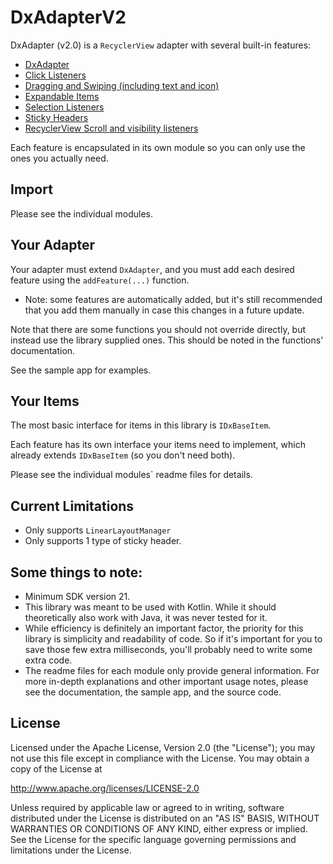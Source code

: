 # DxAdapterV2
DxAdapter (v2.0) is a `RecyclerView` adapter with several built-in features:
* [DxAdapter](https://github.com/or-dvir/DxAdapterV2/tree/master/dxadapter)
* [Click Listeners](https://github.com/or-dvir/DxAdapterV2/tree/master/dxclick)
* [Dragging and Swiping (including text and icon)](https://github.com/or-dvir/DxAdapterV2/tree/master/dxdragandswipe)
* [Expandable Items](https://github.com/or-dvir/DxAdapterV2/tree/master/dxexpansion)
* [Selection Listeners](https://github.com/or-dvir/DxAdapterV2/tree/master/dxselection)
* [Sticky Headers](https://github.com/or-dvir/DxAdapterV2/tree/master/dxstickyheader)
* [RecyclerView Scroll and visibility listeners](https://github.com/or-dvir/DxAdapterV2/tree/master/dxrecyclerview)

Each feature is encapsulated in its own module so you can only use
the ones you actually need.

## Import
Please see the individual modules.

## Your Adapter
Your adapter must extend `DxAdapter`, and you must add each desired feature
using the `addFeature(...)` function.

* Note: some features are automatically added, but it's still recommended
that you add them manually in case this changes in a future update.

Note that there are some functions you should not override directly,
but instead use the library supplied ones. This should
be noted in the functions' documentation.

See the sample app for examples.

## Your Items
The most basic interface for items in this library is `IDxBaseItem`.

Each feature has its own interface your items need to implement,
which already extends `IDxBaseItem` (so you don't need both).

Please see the individual modules` readme files for details.

## Current Limitations
* Only supports `LinearLayoutManager`
* Only supports 1 type of sticky header.

## Some things to note:
* Minimum SDK version 21.
* This library was meant to be used with Kotlin. While it should
  theoretically also work with Java, it was never tested for it.
* While efficiency is definitely an important factor, the priority for
  this library is simplicity and readability of code.
  So if it's important for you to save those few extra milliseconds,
  you'll probably need to write some extra code.
* The readme files for each module only provide general information.
  For more in-depth explanations and other important usage notes,
  please see the documentation, the sample app, and the source code.

## License
Licensed under the Apache License, Version 2.0 (the "License");
you may not use this file except in compliance with the License.
You may obtain a copy of the License at

   http://www.apache.org/licenses/LICENSE-2.0

Unless required by applicable law or agreed to in writing, software
distributed under the License is distributed on an "AS IS" BASIS,
WITHOUT WARRANTIES OR CONDITIONS OF ANY KIND, either express or implied.
See the License for the specific language governing permissions and
limitations under the License.
